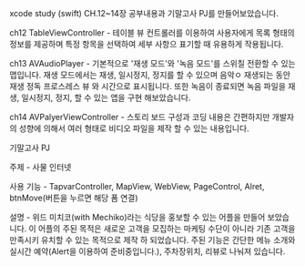 xcode study (swift) CH.12~14장 공부내용과 기말고사 PJ를 만들어보았습니다.

ch12 TableViewController - 테이블 뷰 컨트롤러를 이용하여 사용자에게 목록 형태의 정보를 제공하며 특정 항목을 선택하여 세부 사항으 표기할 때 유용하게 작용됩니다.

ch13 AVAudioPlayer - 기본적으로 '재생 모드'와 '녹음 모드'를 스위칠 전환할 수 있는 맵입니다. 재생 모드에서는 재생, 일시정지, 정지를 할 수 있으며 음악ㅇ 재생되는 동안 재생 정독 프로스레스 뷰 와 시간으로 표시됩니다. 또한 녹음이 종료되면 녹음 파일을 재생, 일시정지, 정지, 할 수 있는 앱을 구현 해보았습니다.

ch14 AVPalyerViewController - 스토리 보드 구성과 코딩 내용은 간편하지만 개발자의 성향에 의해서 여러 형태로 비디오 파일을 제작 할 수 있는 내용입니다. 



기말고사 PJ 

주제 - 사물 인터넷

사용 기능 - TapvarController, MapView, WebView, PageControl, Alret, btnMove(버튼을 누르면 해당 폼 연결)

설명 - 위드 미치코(with Mechiko)라는 식당을 홍보할 수 있는 어플을 만들어 보았습니다. 
이 어플의 주된 목적은 새로운 고객을 모집하는 마케팅 수단이 아니라 기존 고객을 만족시키 유치할 수 있는 목적으로 제작 하 되었습니다. 
주된 기능은 간단한 메뉴 소개와 실시간 예약(Alert을 이용하여 준비중입니다.), 주차장위치, 리뷰로 나눠져 있습니다. 


